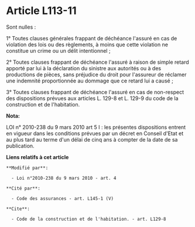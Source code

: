 # Article L113-11

Sont nulles : 

1° Toutes clauses générales frappant de déchéance l'assuré en cas de violation des lois ou des règlements, à moins que cette
violation ne constitue un crime ou un délit intentionnel ; 

2° Toutes clauses frappant de déchéance l'assuré à raison de simple retard apporté par lui à la déclaration du sinistre aux
autorités ou à des productions de pièces, sans préjudice du droit pour l'assureur de réclamer une indemnité proportionnée au
dommage que ce retard lui a causé ; 

3° Toutes clauses frappant de déchéance l'assuré en cas de non-respect des dispositions prévues aux articles L. 129-8 et L.
129-9 du code de la construction et de l'habitation.

**Nota:**

LOI n° 2010-238 du 9 mars 2010 art 5 I : les présentes dispositions entrent en vigueur dans les conditions prévues par un
décret en Conseil d'Etat et au plus tard au terme d'un délai de cinq ans à compter de la date de sa publication.

**Liens relatifs à cet article**

	**Modifié par**:

	  - Loi n°2010-238 du 9 mars 2010 - art. 4

	**Cité par**:

	  - Code des assurances - art. L145-1 (V)

	**Cite**:

	  - Code de la construction et de l'habitation. - art. L129-8
